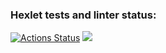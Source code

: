 ### Hexlet tests and linter status:
[![Actions Status](https://github.com/EvgRass/php-project-57/workflows/hexlet-check/badge.svg)](https://github.com/EvgRass/php-project-57/actions)
<a href="https://codeclimate.com/github/EvgRass/php-project-57/maintainability"><img src="https://api.codeclimate.com/v1/badges/625e280821b79ccd48af/maintainability" /></a>
